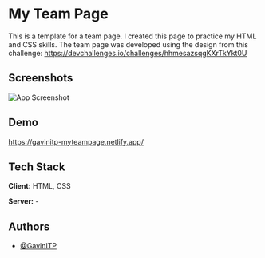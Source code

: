 # My Team Page

This is a template for a team page. 
I created this page to practice my HTML and CSS skills. 
The team page was developed using the design from this challenge: https://devchallenges.io/challenges/hhmesazsqgKXrTkYkt0U
## Screenshots

![App Screenshot](https://i.ibb.co/9GMmb1t/My-team-page.png)


## Demo

https://gavinitp-myteampage.netlify.app/


## Tech Stack

**Client:** HTML, CSS

**Server:** -


## Authors

- [@GavinITP](https://github.com/GavinITP)
